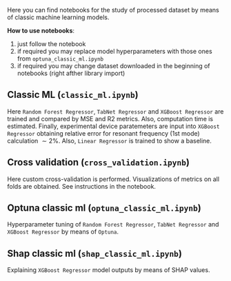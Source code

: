 Here you can find notebooks for the study of processed dataset by means of classic machine learning models.

**How to use notebooks**:
1. just follow the notebook
2. if required you may replace model hyperparameters with those ones from `optuna_classic_ml.ipynb`
3. if required you may change dataset downloaded in the beginning of notebooks (right afther library import)

## Classic ML (`classic_ml.ipynb`)
Here `Random Forest Regressor`, `TabNet Regressor` and `XGBoost Regressor` are trained and compared by MSE and R2 metrics. Also, computation time is estimated. Finally, experimental device paratemeters are input into `XGBoost Regressor` obtaining relative error for resonant frequency (1st mode) calculation $\sim 2 \%$. Also, `Linear Regressor` is trained to show a baseline.

## Cross validation (`cross_validation.ipynb`)
Here custom cross-validation is performed. Visualizations of metrics on all folds are obtained. See instructions in the notebook.

## Optuna classic ml (`optuna_classic_ml.ipynb`)
Hyperparameter tuning of `Random Forest Regressor`, `TabNet Regressor` and `XGBoost Regressor` by means of `Optuna`.

## Shap classic ml (`shap_classic_ml.ipynb`)
Explaining `XGBoost Regressor` model outputs by means of SHAP values.
